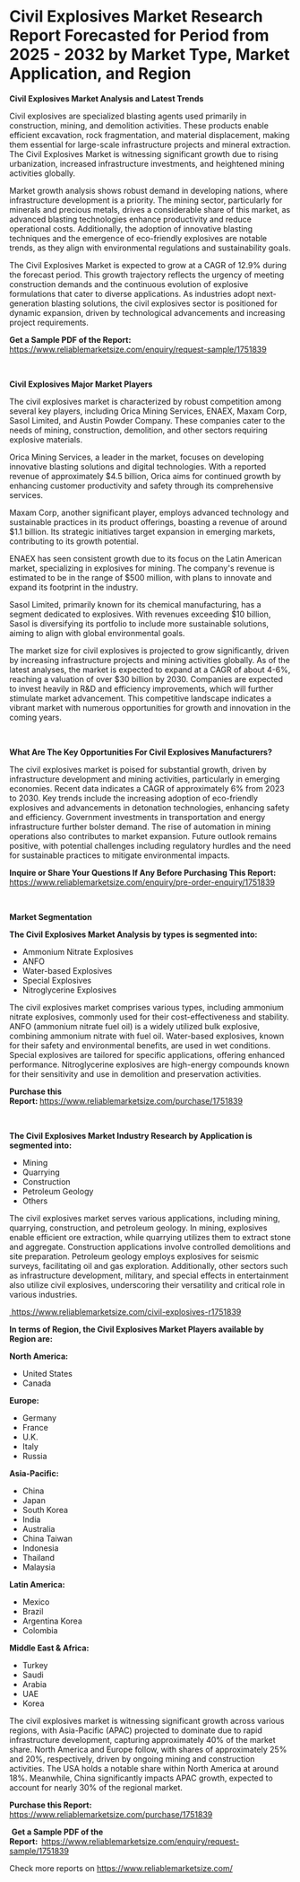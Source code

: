 <p><h1>Civil Explosives Market Research Report Forecasted for Period from 2025 -  2032 by Market Type, Market Application, and Region</h1></p><p><strong>Civil Explosives Market Analysis and Latest Trends</strong></p>
<p><p>Civil explosives are specialized blasting agents used primarily in construction, mining, and demolition activities. These products enable efficient excavation, rock fragmentation, and material displacement, making them essential for large-scale infrastructure projects and mineral extraction. The Civil Explosives Market is witnessing significant growth due to rising urbanization, increased infrastructure investments, and heightened mining activities globally.</p><p>Market growth analysis shows robust demand in developing nations, where infrastructure development is a priority. The mining sector, particularly for minerals and precious metals, drives a considerable share of this market, as advanced blasting technologies enhance productivity and reduce operational costs. Additionally, the adoption of innovative blasting techniques and the emergence of eco-friendly explosives are notable trends, as they align with environmental regulations and sustainability goals.</p><p>The Civil Explosives Market is expected to grow at a CAGR of 12.9% during the forecast period. This growth trajectory reflects the urgency of meeting construction demands and the continuous evolution of explosive formulations that cater to diverse applications. As industries adopt next-generation blasting solutions, the civil explosives sector is positioned for dynamic expansion, driven by technological advancements and increasing project requirements.</p></p>
<p><strong>Get a Sample PDF of the Report:&nbsp;</strong> <a href="https://www.reliablemarketsize.com/enquiry/request-sample/1751839?utm_campaign=2747&utm_medium=2&utm_source=Github&utm_content=ia&utm_term=01042025&utm_id=civil-explosives">https://www.reliablemarketsize.com/enquiry/request-sample/1751839</a></p>
<p>&nbsp;</p>
<p><strong>Civil Explosives Major Market Players</strong></p>
<p><p>The civil explosives market is characterized by robust competition among several key players, including Orica Mining Services, ENAEX, Maxam Corp, Sasol Limited, and Austin Powder Company. These companies cater to the needs of mining, construction, demolition, and other sectors requiring explosive materials.</p><p>Orica Mining Services, a leader in the market, focuses on developing innovative blasting solutions and digital technologies. With a reported revenue of approximately $4.5 billion, Orica aims for continued growth by enhancing customer productivity and safety through its comprehensive services.</p><p>Maxam Corp, another significant player, employs advanced technology and sustainable practices in its product offerings, boasting a revenue of around $1.1 billion. Its strategic initiatives target expansion in emerging markets, contributing to its growth potential.</p><p>ENAEX has seen consistent growth due to its focus on the Latin American market, specializing in explosives for mining. The company's revenue is estimated to be in the range of $500 million, with plans to innovate and expand its footprint in the industry.</p><p>Sasol Limited, primarily known for its chemical manufacturing, has a segment dedicated to explosives. With revenues exceeding $10 billion, Sasol is diversifying its portfolio to include more sustainable solutions, aiming to align with global environmental goals.</p><p>The market size for civil explosives is projected to grow significantly, driven by increasing infrastructure projects and mining activities globally. As of the latest analyses, the market is expected to expand at a CAGR of about 4-6%, reaching a valuation of over $30 billion by 2030. Companies are expected to invest heavily in R&D and efficiency improvements, which will further stimulate market advancement. This competitive landscape indicates a vibrant market with numerous opportunities for growth and innovation in the coming years.</p></p>
<p>&nbsp;</p>
<p><strong>What Are The Key Opportunities For Civil Explosives Manufacturers?</strong></p>
<p><p>The civil explosives market is poised for substantial growth, driven by infrastructure development and mining activities, particularly in emerging economies. Recent data indicates a CAGR of approximately 6% from 2023 to 2030. Key trends include the increasing adoption of eco-friendly explosives and advancements in detonation technologies, enhancing safety and efficiency. Government investments in transportation and energy infrastructure further bolster demand. The rise of automation in mining operations also contributes to market expansion. Future outlook remains positive, with potential challenges including regulatory hurdles and the need for sustainable practices to mitigate environmental impacts.</p></p>
<p><strong>Inquire or Share Your Questions If Any Before Purchasing This Report:</strong> <a href="https://www.reliablemarketsize.com/enquiry/pre-order-enquiry/1751839?utm_campaign=2747&utm_medium=2&utm_source=Github&utm_content=ia&utm_term=01042025&utm_id=civil-explosives">https://www.reliablemarketsize.com/enquiry/pre-order-enquiry/1751839</a></p>
<p>&nbsp;</p>
<p><strong>Market Segmentation</strong></p>
<p><strong>The Civil Explosives Market Analysis by types is segmented into:</strong></p>
<p><ul><li>Ammonium Nitrate Explosives</li><li>ANFO</li><li>Water-based Explosives</li><li>Special Explosives</li><li>Nitroglycerine Explosives</li></ul></p>
<p><p>The civil explosives market comprises various types, including ammonium nitrate explosives, commonly used for their cost-effectiveness and stability. ANFO (ammonium nitrate fuel oil) is a widely utilized bulk explosive, combining ammonium nitrate with fuel oil. Water-based explosives, known for their safety and environmental benefits, are used in wet conditions. Special explosives are tailored for specific applications, offering enhanced performance. Nitroglycerine explosives are high-energy compounds known for their sensitivity and use in demolition and preservation activities.</p></p>
<p><strong>Purchase this Report:&nbsp;</strong><a href="https://www.reliablemarketsize.com/purchase/1751839?utm_campaign=2747&utm_medium=2&utm_source=Github&utm_content=ia&utm_term=01042025&utm_id=civil-explosives">https://www.reliablemarketsize.com/purchase/1751839</a></p>
<p>&nbsp;</p>
<p><strong>The Civil Explosives Market Industry Research by Application is segmented into:</strong></p>
<p><ul><li>Mining</li><li>Quarrying</li><li>Construction</li><li>Petroleum Geology</li><li>Others</li></ul></p>
<p><p>The civil explosives market serves various applications, including mining, quarrying, construction, and petroleum geology. In mining, explosives enable efficient ore extraction, while quarrying utilizes them to extract stone and aggregate. Construction applications involve controlled demolitions and site preparation. Petroleum geology employs explosives for seismic surveys, facilitating oil and gas exploration. Additionally, other sectors such as infrastructure development, military, and special effects in entertainment also utilize civil explosives, underscoring their versatility and critical role in various industries.</p></p>
<p><a href="https://www.reliablemarketsize.com/civil-explosives-r1751839?utm_campaign=2747&utm_medium=2&utm_source=Github&utm_content=ia&utm_term=01042025&utm_id=civil-explosives">&nbsp;https://www.reliablemarketsize.com/civil-explosives-r1751839</a></p>
<p><strong>In terms of Region, the Civil Explosives Market Players available by Region are:</strong></p>
<p>
    <p> <strong> North America: </strong>
        <ul>
            <li>United States</li>
            <li>Canada</li>
        </ul>
        </p> 
    <p> <strong> Europe: </strong>
        <ul>
            <li>Germany</li>
            <li>France</li>
            <li>U.K.</li>
            <li>Italy</li>
            <li>Russia</li>
        </ul>
        </p> 
    <p> <strong> Asia-Pacific: </strong>
        <ul>
            <li>China</li>
            <li>Japan</li>
            <li>South Korea</li>
            <li>India</li>
            <li>Australia</li>
            <li>China Taiwan</li>
            <li>Indonesia</li>
            <li>Thailand</li>
            <li>Malaysia</li>
        </ul>
        </p> 
    <p> <strong> Latin America: </strong>
        <ul>
            <li>Mexico</li>
            <li>Brazil</li>
            <li>Argentina Korea</li>
            <li>Colombia</li>
        </ul>
        </p> 
    <p> <strong> Middle East & Africa: </strong>
        <ul>
            <li>Turkey</li>
            <li>Saudi</li>
            <li>Arabia</li>
            <li>UAE</li>
            <li>Korea</li>
        </ul>
    </p>
    </p>
<p><p>The civil explosives market is witnessing significant growth across various regions, with Asia-Pacific (APAC) projected to dominate due to rapid infrastructure development, capturing approximately 40% of the market share. North America and Europe follow, with shares of approximately 25% and 20%, respectively, driven by ongoing mining and construction activities. The USA holds a notable share within North America at around 18%. Meanwhile, China significantly impacts APAC growth, expected to account for nearly 30% of the regional market.</p></p>
<p><strong>Purchase this Report: </strong><a href="https://www.reliablemarketsize.com/purchase/1751839?utm_campaign=2747&utm_medium=2&utm_source=Github&utm_content=ia&utm_term=01042025&utm_id=civil-explosives">https://www.reliablemarketsize.com/purchase/1751839</a></p>
<p>&nbsp;<strong>Get a Sample PDF of the Report:&nbsp;&nbsp;</strong><a href="https://www.reliablemarketsize.com/enquiry/request-sample/1751839?utm_campaign=2747&utm_medium=2&utm_source=Github&utm_content=ia&utm_term=01042025&utm_id=civil-explosives">https://www.reliablemarketsize.com/enquiry/request-sample/1751839</a></p>
<p><strong></strong></p>
<p>Check more reports on <a href="https://www.reliablemarketsize.com/?utm_campaign=2747&utm_medium=2&utm_source=Github&utm_content=ia&utm_term=01042025&utm_id=civil-explosives">https://www.reliablemarketsize.com/</a></p>